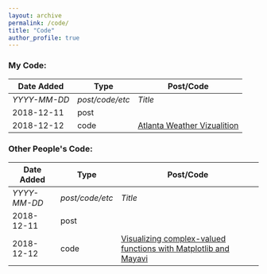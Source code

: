 ```yaml
---
layout: archive
permalink: /code/
title: "Code"
author_profile: true
---
```


### My Code:


| Date Added | Type | Post/Code                                     |
| ---- |----| ----------------------------------------------|
| *YYYY-MM-DD*  | *post/code/etc* | *Title*  |
| 2018-12-11    | post              |          |
| 2018-12-12    | code              | [Atlanta Weather Vizualition][1]|

[1]: http://nbviewer.jupyter.org/github/loganblackstad/nbviewer-tesst/blob/master/atlanta-weather-plotting.ipynb




### Other People's Code:


| Date Added    | Type          | Post/Code                                     |
| ---- |----| ----------------------------------------------|
| *YYYY-MM-DD*  | *post/code/etc* | *Title*  |
| 2018-12-11    | post          |          |
| 2018-12-12    | code          | [Visualizing complex-valued functions with Matplotlib and Mayavi][101]|

[101]: http://nbviewer.jupyter.org/github/empet/Math/blob/master/DomainColoring.ipynb

